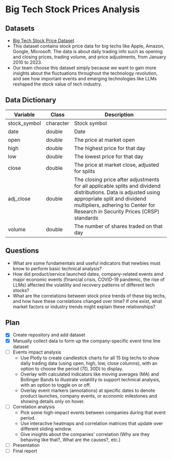 # Big Tech Stock Prices Analysis

## Datasets

- [Big Tech Stock Price Dataset](https://github.com/rfordatascience/tidytuesday/blob/main/data/2023/2023-02-07/readme.md)
- This dataset contains stock price data for big techs like Apple, Amazon, Google, Microsoft. The data is about daily trading info such as opening and closing prices, trading volume, and price adjustments, from January 2010 to 2023.
- Our team choose this dataset simply because we want to gain more insights about the fluctuations throughout the technology revolution, and see how important events and emerging technologies like LLMs reshaped the stock value of tech industry.

## Data Dictionary

| Variable     | Class     | Description                                                                                                                                                                                                                      |
| ------------ | --------- | -------------------------------------------------------------------------------------------------------------------------------------------------------------------------------------------------------------------------------- |
| stock_symbol | character | Stock symbol                                                                                                                                                                                                                     |
| date         | double    | Date                                                                                                                                                                                                                             |
| open         | double    | The price at market open                                                                                                                                                                                                         |
| high         | double    | The highest price for that day                                                                                                                                                                                                   |
| low          | double    | The lowest price for that day                                                                                                                                                                                                    |
| close        | double    | The price at market close, adjusted for splits                                                                                                                                                                                   |
| adj_close    | double    | The closing price after adjustments for all applicable splits and dividend distributions. Data is adjusted using appropriate split and dividend multipliers, adhering to Center for Research in Security Prices (CRSP) standards |
| volume       | double    | The number of shares traded on that day                                                                                                                                                                                          |

## Questions
- What are some fundamentals and useful indicators that newbies must know to perform basic technical analysis?
- How did product/service launched dates, company-related events amd major economic events (financial crisis, COVID-19 pandemic, the rise of LLMs) affected the volatility and recovery patterns of different tech stocks?
- What are the correlations between stock price trends of these big techs, and how have these correlations changed over time? If one exist, what market factors or industry trends might explain these relationships?

## Plan

- [X] Create repository and add dataset
- [X] Manually collect data to form up the company-specific event time line dataset
- [ ] Events impact analysis
  - Use Plotly to create candlestick charts for all 15 big techs to show daily trading data (using open, high, low, close columns), with an option to choose the period (7D, 30D) to display.
  - Overlay with calculated indicators like moving averages (MA) and Bollinger Bands to illustrate volatility to support technical analysis, with an option to toggle on or off.
  - Overlay event markers (annotations) at specific dates to denote product launches, company events, or economic milestones and showing details only on hover. 
- [ ] Correlation analysis
  - Pick some high-impact events between companies during that event period.
  - Use interactive heatmaps and correlation matrices that update over different sliding window.
  - Give insights about the companies' correlation (Why are they behaving like that?, What are the causes?, etc.)
- [ ] Presentation
- [ ] Final report
